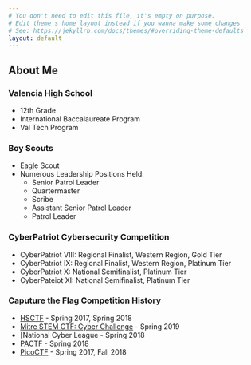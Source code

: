 ```yaml
---
# You don't need to edit this file, it's empty on purpose.
# Edit theme's home layout instead if you wanna make some changes
# See: https://jekyllrb.com/docs/themes/#overriding-theme-defaults
layout: default
---
```


## About Me

### **Valencia High School**
- 12th Grade
- International Baccalaureate Program
- Val Tech Program


### **Boy Scouts**
- Eagle Scout
- Numerous Leadership Positions Held:
  - Senior Patrol Leader
  - Quartermaster
  - Scribe
  - Assistant Senior Patrol Leader
  - Patrol Leader


### **CyberPatriot Cybersecurity Competition**
- CyberPatriot VIII: Regional Finalist, Western Region, Gold Tier
- CyberPatriot IX: Regional Finalist, Western Region, Platinum Tier
- CyberPatriot X: National Semifinalist, Platinum Tier
- CyberPateiot XI: National Semifinalist, Platinum Tier

### Caputure the Flag Competition History
- [HSCTF](https://hsctf.com/) - Spring 2017, Spring 2018
- [Mitre STEM CTF: Cyber Challenge](https://mitrestemctf.org/) - Spring 2019
- [National Cyber League[](https://www.nationalcyberleague.org/) - Spring 2018
- [PACTF](https://2018.pactf.com) - Spring 2018
- [PicoCTF](https://picoctf.com/) - Spring 2017, Fall 2018

